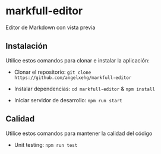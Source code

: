 # markfull-editor

Editor de Markdown con vista previa

## Instalación

Utilice estos comandos para clonar e instalar la aplicación:

- Clonar el repositorio: `git clone https://github.com/angelxehg/markfull-editor`

- Instalar dependencias: `cd markfull-editor` & `npm install`

- Iniciar servidor de desarrollo: `npm run start`

## Calidad

Utilice estos comandos para mantener la calidad del código

- Unit testing: `npm run test`
